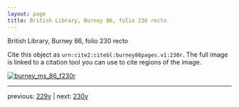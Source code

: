 ```yaml
---
layout: page
title: British Library, Burney 86, folio 230 recto
---
```


British Library, Burney 86, folio 230 recto

Cite this object as `urn:cite2:citebl:burney86pages.v1:230r`.  The full image is linked to a citation tool you can use to cite regions of the image.

[![burney_ms_86_f230r](http://www.homermultitext.org/iipsrv?IIIF=/project/homer/pyramidal/deepzoom/citebl/burney86imgs/v1/burney_ms_86_f230r.tif/full/800,/0/default.jpg)](http://www.homermultitext.org/ict2/?urn=urn:cite2:citebl:burney86imgs.v1:burney_ms_86_f230r) 

---

previous:  [229v](../229v/) | next: [230v](../230v/)